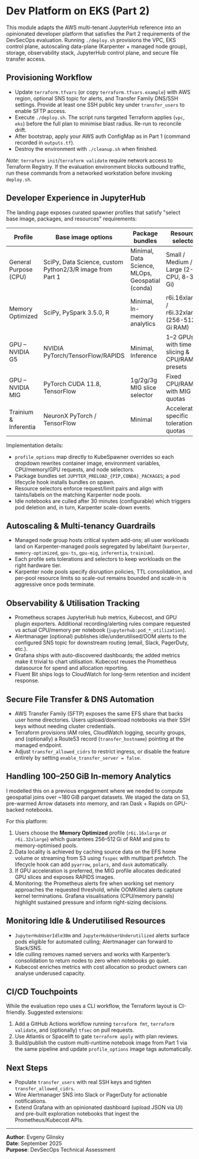 # Dev Platform on EKS (Part 2)

This module adapts the AWS multi-tenant JupyterHub reference into an opinionated developer platform that satisfies the Part 2 requirements of the DevSecOps evaluation. Running `./deploy.sh` provisions the VPC, EKS control plane, autoscaling data-plane (Karpenter + managed node group), storage, observability stack, JupyterHub control plane, and secure file transfer access.

## Provisioning Workflow
- Update `terraform.tfvars` (or copy `terraform.tfvars.example`) with AWS region, optional SNS topic for alerts, and Transfer Family DNS/SSH settings. Provide at least one SSH public key under `transfer_users` to enable SFTP access.
- Execute `./deploy.sh`. The script runs targeted Terraform applies (`vpc`, `eks`) before the full plan to minimise blast radius. Re-run to reconcile drift.
- After bootstrap, apply your AWS auth ConfigMap as in Part 1 (command recorded in `outputs.tf`).
- Destroy the environment with `./cleanup.sh` when finished.

_Note_: `terraform init`/`terraform validate` require network access to Terraform Registry. If the evaluation environment blocks outbound traffic, run these commands from a networked workstation before invoking `deploy.sh`.

## Developer Experience in JupyterHub
The landing page exposes curated spawner profiles that satisfy "select base image, packages, and resources" requirements:

| Profile | Base image options | Package bundles | Resource selector |
|---------|-------------------|-----------------|-------------------|
| General Purpose (CPU) | SciPy, Data Science, custom Python2/3/R image from Part 1 | Minimal, Data Science, MLOps, Geospatial (conda) | Small / Medium / Large (2-8 CPU, 8-32 Gi) |
| Memory Optimized | SciPy, PySpark 3.5.0, R | Minimal, In-memory analytics | r6i.16xlarge / r6i.32xlarge (256-512 Gi RAM) |
| GPU – NVIDIA G5 | NVIDIA PyTorch/TensorFlow/RAPIDS | Minimal, Inference | 1–2 GPUs with time slicing & CPU/RAM presets |
| GPU – NVIDIA MIG | PyTorch CUDA 11.8, TensorFlow | 1g/2g/3g MIG slice selector | Fixed CPU/RAM with MIG quotas |
| Trainium & Inferentia | NeuronX PyTorch / TensorFlow | Minimal | Accelerator-specific tolerations & quotas |

Implementation details:
- `profile_options` map directly to KubeSpawner overrides so each dropdown rewrites container image, environment variables, CPU/memory/GPU requests, and node selectors.
- Package bundles set `JUPYTER_PRELOAD_{PIP,CONDA}_PACKAGES`; a pod lifecycle hook installs bundles on spawn.
- Resource selectors enforce request/limit pairs and align with taints/labels on the matching Karpenter node pools.
- Idle notebooks are culled after 30 minutes (configurable) which triggers pod deletion and, in turn, Karpenter scale-down events.

## Autoscaling & Multi-tenancy Guardrails
- Managed node group hosts critical system add-ons; all user workloads land on Karpenter-managed pools segregated by label/taint (`karpenter`, `memory-optimized`, `gpu-ts`, `gpu-mig`, `inferentia`, `trainium`).
- Each profile sets tolerations and selectors to keep workloads on the right hardware tier.
- Karpenter node pools specify disruption policies, TTL consolidation, and per-pool resource limits so scale-out remains bounded and scale-in is aggressive once pods terminate.

## Observability & Utilisation Tracking
- Prometheus scrapes JupyterHub hub metrics, Kubecost, and GPU plugin exporters. Additional recording/alerting rules compare requested vs actual CPU/memory per notebook (`jupyterhub:pod_*_utilization`).
- Alertmanager (optional) publishes idle/underutilised/OOM alerts to the configured SNS topic for downstream routing (email, Slack, PagerDuty, etc.).
- Grafana ships with auto-discovered dashboards; the added metrics make it trivial to chart utilisation. Kubecost reuses the Prometheus datasource for spend and allocation reporting.
- Fluent Bit ships logs to CloudWatch for long-term retention and incident response.

## Secure File Transfer & DNS Automation
- AWS Transfer Family (SFTP) exposes the same EFS share that backs user home directories. Users upload/download notebooks via their SSH keys without needing cluster credentials.
- Terraform provisions IAM roles, CloudWatch logging, security groups, and (optionally) a Route53 record (`transfer_hostname`) pointing at the managed endpoint.
- Adjust `transfer_allowed_cidrs` to restrict ingress, or disable the feature entirely by setting `enable_transfer_server = false`.

## Handling 100–250 GiB In-memory Analytics
I modelled this on a previous engagement where we needed to compute geospatial joins over ~180 GiB parquet datasets. We staged the data on S3, pre-warmed Arrow datasets into memory, and ran Dask + Rapids on GPU-backed notebooks.

For this platform:
1. Users choose the **Memory Optimized** profile (`r6i.16xlarge` or `r6i.32xlarge`) which guarantees 256–512 Gi of RAM and pins to memory-optimised pools.
2. Data locality is achieved by caching source data on the EFS home volume or streaming from S3 using `fsspec` with multipart prefetch. The lifecycle hook can add `pyarrow`, `polars`, and `dask` automatically.
3. If GPU acceleration is preferred, the MIG profile allocates dedicated GPU slices and exposes RAPIDS images.
4. Monitoring: the Prometheus alerts fire when working set memory approaches the requested threshold, while OOMKilled alerts capture kernel terminations. Grafana visualisations (CPU/memory panels) highlight sustained pressure and inform right-sizing decisions.

## Monitoring Idle & Underutilised Resources
- `JupyterHubUserIdle30m` and `JupyterHubUserUnderutilized` alerts surface pods eligible for automated culling; Alertmanager can forward to Slack/SNS.
- Idle culling removes named servers and works with Karpenter’s consolidation to return nodes to zero when notebooks go quiet.
- Kubecost enriches metrics with cost allocation so product owners can analyse underused capacity.

## CI/CD Touchpoints
While the evaluation repo uses a CLI workflow, the Terraform layout is CI-friendly. Suggested extensions:
1. Add a GitHub Actions workflow running `terraform fmt`, `terraform validate`, and (optionally) `tfsec` on pull requests.
2. Use Atlantis or Spacelift to gate `terraform apply` with plan reviews.
3. Build/publish the custom multi-runtime notebook image from Part 1 via the same pipeline and update `profile_options` image tags automatically.

## Next Steps
- Populate `transfer_users` with real SSH keys and tighten `transfer_allowed_cidrs`.
- Wire Alertmanager SNS into Slack or PagerDuty for actionable notifications.
- Extend Grafana with an opinionated dashboard (upload JSON via UI) and pre-built exploration notebooks that ingest the Prometheus/Kubecost APIs.

---

**Author**: Evgeny Glinsky  
**Date**: September 2025  
**Purpose**: DevSecOps Technical Assessment